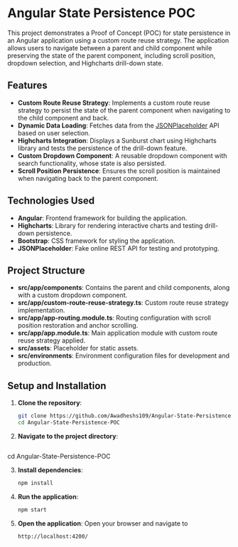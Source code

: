 # Angular State Persistence POC

This project demonstrates a Proof of Concept (POC) for state persistence in an Angular application using a custom route reuse strategy. The application allows users to navigate between a parent and child component while preserving the state of the parent component, including scroll position, dropdown selection, and Highcharts drill-down state.

## Features

- **Custom Route Reuse Strategy**: Implements a custom route reuse strategy to persist the state of the parent component when navigating to the child component and back.
- **Dynamic Data Loading**: Fetches data from the [JSONPlaceholder](https://jsonplaceholder.typicode.com/) API based on user selection.
- **Highcharts Integration**: Displays a Sunburst chart using Highcharts library and tests the persistence of the drill-down feature.
- **Custom Dropdown Component**: A reusable dropdown component with search functionality, whose state is also persisted.
- **Scroll Position Persistence**: Ensures the scroll position is maintained when navigating back to the parent component.

## Technologies Used

- **Angular**: Frontend framework for building the application.
- **Highcharts**: Library for rendering interactive charts and testing drill-down persistence.
- **Bootstrap**: CSS framework for styling the application.
- **JSONPlaceholder**: Fake online REST API for testing and prototyping.

## Project Structure

- **src/app/components**: Contains the parent and child components, along with a custom dropdown component.
- **src/app/custom-route-reuse-strategy.ts**: Custom route reuse strategy implementation.
- **src/app/app-routing.module.ts**: Routing configuration with scroll position restoration and anchor scrolling.
- **src/app/app.module.ts**: Main application module with custom route reuse strategy applied.
- **src/assets**: Placeholder for static assets.
- **src/environments**: Environment configuration files for development and production.

## Setup and Installation

1. **Clone the repository**:
   ```bash
   git clone https://github.com/Awadheshs109/Angular-State-Persistence-POC.git
   cd Angular-State-Persistence-POC

2. **Navigate to the project directory**:
   ```bash
cd Angular-State-Persistence-POC

3. **Install dependencies**:
   ```bash
   npm install
4. **Run the application**:
   ```bash
   npm start
5. **Open the application**:
   Open your browser and navigate to
   ```bash
   http://localhost:4200/
